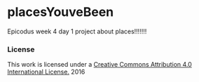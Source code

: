 # placesYouveBeen
Epicodus week 4 day 1 project about places!!!!!!!
### License

This work is licensed under a [Creative Commons Attribution 4.0 International License.](http://creativecommons.org/licenses/by/4.0/) 2016
